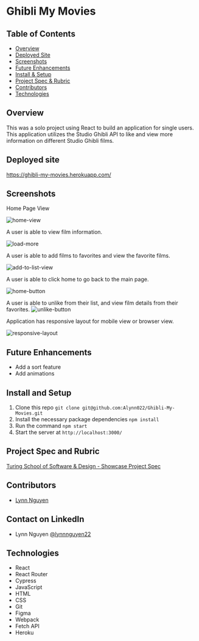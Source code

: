 # Ghibli My Movies

## Table of Contents
- [Overview](#overview)
- [Deployed Site](#deployed-site)
- [Screenshots](#screenshots)
- [Future Enhancements](#future-enhancements)
- [Install & Setup](#install-and-setup)
- [Project Spec & Rubric](#project-spec-and-rubric)
- [Contributors](#contributors)
- [Technologies](#technologies)

## Overview
This was a solo project using React to build an application for single users. This application utilizes the Studio Ghibli API to like and view more information on different Studio Ghibli films. 

## Deployed site

https://ghibli-my-movies.herokuapp.com/

## Screenshots 

Home Page View 

![home-view](https://media.giphy.com/media/3bP9TTHy6ebCewbwI6/giphy.gif)

A user is able to view film information.  

![load-more](https://media.giphy.com/media/oPNCE11hxFwpQZxcAe/giphy.gif)

A user is able to add films to favorites and view the favorite films.

![add-to-list-view](https://media.giphy.com/media/pG9YHLsDA2ZOpJNMCO/giphy.gif)

A user is able to click home to go back to the main page.

![home-button](https://media.giphy.com/media/ODIk04whLikGZRRgBp/giphy.gif)

A user is able to unlike from their list, and view film details from their favorites. 
![unlike-button](https://media.giphy.com/media/XZTSNvbT00IHVl2e2k/giphy.gif)


Application has responsive layout for mobile view or browser view. 

![responsive-layout](https://media.giphy.com/media/q0Z71R2sOcY6jSlFXl/giphy.gif)

## Future Enhancements
- Add a sort feature
- Add animations

## Install and Setup
  1. Clone this repo `git clone git@github.com:Alynn022/Ghibli-My-Movies.git`
  2. Install the necessary package dependencies `npm install`
  3. Run the command `npm start`
  4. Start the server at `http://localhost:3000/`

## Project Spec and Rubric
[Turing School of Software & Design - Showcase Project Spec](https://frontend.turing.edu/projects/module-3/showcase.html)

## Contributors 
- [Lynn Nguyen](https://github.com/Alynn022)

## Contact on LinkedIn
- Lynn Nguyen [@lynnnguyen22](https://www.linkedin.com/in/lynnnguyen22/)

## Technologies 

- React
- React Router
- Cypress
- JavaScript
- HTML
- CSS
- Git
- Figma
- Webpack
- Fetch API
- Heroku
